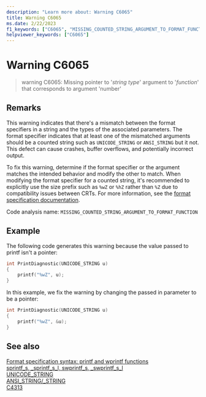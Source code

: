 ```yaml
---
description: "Learn more about: Warning C6065"
title: Warning C6065
ms.date: 2/22/2023
f1_keywords: ["C6065", "MISSING_COUNTED_STRING_ARGUMENT_TO_FORMAT_FUNCTION", "__MISSING_COUNTED_STRING_ARGUMENT_TO_FORMAT_FUNCTION"]
helpviewer_keywords: ["C6065"]
---
```

# Warning C6065

> warning C6065: Missing pointer to '*string type*' argument to '*function*' that corresponds to argument 'number'

## Remarks

This warning indicates that there's a mismatch between the format specifiers in a string and the types of the associated parameters. The format specifier indicates that at least one of the mismatched arguments should be a counted string such as `UNICODE_STRING` or `ANSI_STRING` but it not. This defect can cause crashes, buffer overflows, and potentially incorrect output.

To fix this warning, determine if the format specifier or the argument matches the intended behavior and modify the other to match. When modifying the format specifier for a counted string, it's recommended to explicitly use the size prefix such as `%wZ` or `%hZ` rather than `%Z` due to compatibility issues between CRTs. For more information, see the [format specification documentation](../c-runtime-library/format-specification-syntax-printf-and-wprintf-functions.md).

Code analysis name: `MISSING_COUNTED_STRING_ARGUMENT_TO_FORMAT_FUNCTION`

## Example

The following code generates this warning because the value passed to printf isn't a pointer:

```cpp
int PrintDiagnostic(UNICODE_STRING u)
{
    printf("%wZ", u);
}
```

In this example, we fix the warning by changing the passed in parameter to be a pointer:

```cpp
int PrintDiagnostic(UNICODE_STRING u)
{
    printf("%wZ", &u);
}
```

## See also

[Format specification syntax: printf and wprintf functions](../c-runtime-library/format-specification-syntax-printf-and-wprintf-functions.md)\
[sprintf_s, _sprintf_s_l, swprintf_s, _swprintf_s_l](../c-runtime-library/reference/sprintf-s-sprintf-s-l-swprintf-s-swprintf-s-l.md)\
[UNICODE_STRING](/windows/win32/api/ntdef/ns-ntdef-_unicode_string.md)\
[ANSI_STRING/_STRING](/windows/win32/api/ntdef/ns-ntdef-string.md)\
[C4313](../error-messages/compiler-warnings/compiler-warning-level-1-c4313.md)
